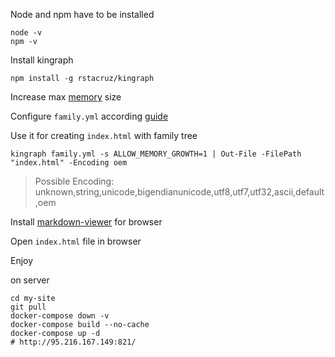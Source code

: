 Node and npm have to be installed

```
node -v
npm -v
```

Install kingraph

```
npm install -g rstacruz/kingraph
```

Increase max [memory](https://github.com/rstacruz/kingraph/issues/6#issuecomment-2477596647) size

Configure `family.yml` according [guide](https://github.com/rstacruz/kingraph/blob/master/docs/getting_started.md)

Use it for creating `index.html` with family tree

```
kingraph family.yml -s ALLOW_MEMORY_GROWTH=1 | Out-File -FilePath "index.html" -Encoding oem
```

> Possible Encoding: unknown,string,unicode,bigendianunicode,utf8,utf7,utf32,ascii,default,oem

Install [markdown-viewer](https://github.com/simov/markdown-viewer) for browser

Open `index.html` file in browser

Enjoy

on server

```
сd my-site
git pull
docker-compose down -v
docker-compose build --no-cache
docker-compose up -d
# http://95.216.167.149:821/
```
